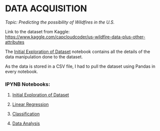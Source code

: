 # DATA ACQUISITION

*Topic: Predicting the possibility of Wildfires in the U.S.*

Link to the dataset from Kaggle: https://www.kaggle.com/capcloudcoder/us-wildfire-data-plus-other-attributes

The [Initial Exploration of Dataset](https://github.com/44-599-MachineLearning-S21/project-machine-learning-s21-srkvodnala/blob/main/initial_exploration.ipynb) notebook contains all the details of the data manipulation done to the dataset.

As the data is stored in a CSV file, I had to pull the dataset using Pandas in every notebook.

### IPYNB Notebooks: 

1. [Initial Exploration of Dataset](https://github.com/44-599-MachineLearning-S21/project-machine-learning-s21-srkvodnala/blob/main/initial_exploration.ipynb)

1. [Linear Regression](https://github.com/44-599-MachineLearning-S21/project-machine-learning-s21-srkvodnala/blob/main/linear_regression.ipynb)

1. [Classification](https://github.com/44-599-MachineLearning-S21/project-machine-learning-s21-srkvodnala/blob/main/Classification.ipynb)

1. [Data Analysis](https://github.com/44-599-MachineLearning-S21/project-machine-learning-s21-srkvodnala/blob/main/Data%20Analysis.ipynb)